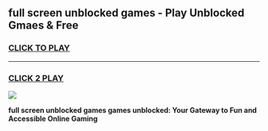 
## full screen unblocked games - Play Unblocked Gmaes & Free
<h3>
<a href="https://premium.freeplayer.one?title=full_screen_unblocked_games&ref=19F">CLICK TO PLAY</a></h3>
<hr>

<h3>
<a href="https://premium.freeplayer.one?title=full_screen_unblocked_games&ref=19F">CLICK 2 PLAY</a>
  
</h3>

<a href="https://premium.freeplayer.one?title=full_screen_unblocked_games&ref=19F/"><img src="https://clearcache.store/games.png"></a>


**full screen unblocked games games unblocked: Your Gateway to Fun and Accessible Online Gaming**

